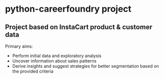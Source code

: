 # python-careerfoundry project 
## Project based on InstaCart product & customer data
Primary aims:
- Perform initial data and exploratory analysis 
- Uncover information about sales patterns
- Derive insights and suggest strategies for better segmentation based on the provided criteria 
